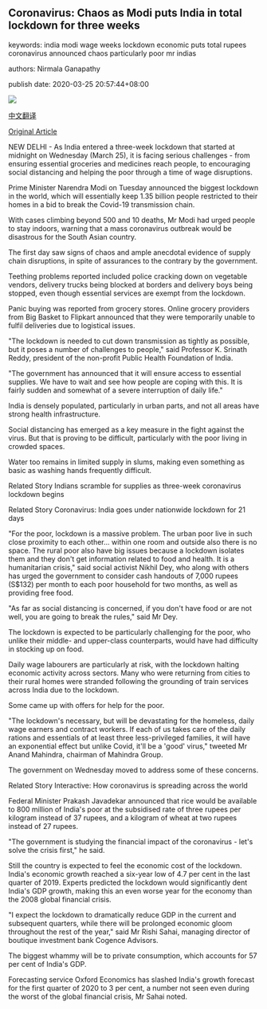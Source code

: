 ## Coronavirus: Chaos as Modi puts India in total lockdown for three weeks

keywords: india modi wage weeks lockdown economic puts total rupees coronavirus announced chaos particularly poor mr indias

authors: Nirmala Ganapathy

publish date: 2020-03-25 20:57:44+08:00

![](https://www.straitstimes.com/sites/all/themes/custom/bootdemo/images/facebook_default_pic.jpg)

[中文翻译](Coronavirus%3A%20Chaos%20as%20Modi%20puts%20India%20in%20total%20lockdown%20for%20three%20weeks_zh.md)

[Original Article](https://www.straitstimes.com/asia/south-asia/coronavirus-chaos-as-modi-puts-india-in-total-lockdown-for-three-weeks)

NEW DELHI - As India entered a three-week lockdown that started at midnight on Wednesday (March 25), it is facing serious challenges - from ensuring essential groceries and medicines reach people, to encouraging social distancing and helping the poor through a time of wage disruptions.

Prime Minister Narendra Modi on Tuesday announced the biggest lockdown in the world, which will essentially keep 1.35 billion people restricted to their homes in a bid to break the Covid-19 transmission chain.

With cases climbing beyond 500 and 10 deaths, Mr Modi had urged people to stay indoors, warning that a mass coronavirus outbreak would be disastrous for the South Asian country.

The first day saw signs of chaos and ample anecdotal evidence of supply chain disruptions, in spite of assurances to the contrary by the government.

Teething problems reported included police cracking down on vegetable vendors, delivery trucks being blocked at borders and delivery boys being stopped, even though essential services are exempt from the lockdown.

Panic buying was reported from grocery stores. Online grocery providers from Big Basket to Flipkart announced that they were temporarily unable to fulfil deliveries due to logistical issues.

"The lockdown is needed to cut down transmission as tightly as possible, but it poses a number of challenges to people," said Professor K. Srinath Reddy, president of the non-profit Public Health Foundation of India.

"The government has announced that it will ensure access to essential supplies. We have to wait and see how people are coping with this. It is fairly sudden and somewhat of a severe interruption of daily life."

India is densely populated, particularly in urban parts, and not all areas have strong health infrastructure.

Social distancing has emerged as a key measure in the fight against the virus. But that is proving to be difficult, particularly with the poor living in crowded spaces.

Water too remains in limited supply in slums, making even something as basic as washing hands frequently difficult.

Related Story Indians scramble for supplies as three-week coronavirus lockdown begins

Related Story Coronavirus: India goes under nationwide lockdown for 21 days

"For the poor, lockdown is a massive problem. The urban poor live in such close proximity to each other... within one room and outside also there is no space. The rural poor also have big issues because a lockdown isolates them and they don't get information related to food and health. It is a humanitarian crisis," said social activist Nikhil Dey, who along with others has urged the government to consider cash handouts of 7,000 rupees (S$132) per month to each poor household for two months, as well as providing free food.

"As far as social distancing is concerned, if you don't have food or are not well, you are going to break the rules," said Mr Dey.

The lockdown is expected to be particularly challenging for the poor, who unlike their middle- and upper-class counterparts, would have had difficulty in stocking up on food.

Daily wage labourers are particularly at risk, with the lockdown halting economic activity across sectors. Many who were returning from cities to their rural homes were stranded following the grounding of train services across India due to the lockdown.

Some came up with offers for help for the poor.

"The lockdown's necessary, but will be devastating for the homeless, daily wage earners and contract workers. If each of us takes care of the daily rations and essentials of at least three less-privileged families, it will have an exponential effect but unlike Covid, it'll be a 'good' virus," tweeted Mr Anand Mahindra, chairman of Mahindra Group.

The government on Wednesday moved to address some of these concerns.

Related Story Interactive: How coronavirus is spreading across the world

Federal Minister Prakash Javadekar announced that rice would be available to 800 million of India's poor at the subsidised rate of three rupees per kilogram instead of 37 rupees, and a kilogram of wheat at two rupees instead of 27 rupees.

"The government is studying the financial impact of the coronavirus - let's solve the crisis first," he said.

Still the country is expected to feel the economic cost of the lockdown. India's economic growth reached a six-year low of 4.7 per cent in the last quarter of 2019. Experts predicted the lockdown would significantly dent India's GDP growth, making this an even worse year for the economy than the 2008 global financial crisis.

"I expect the lockdown to dramatically reduce GDP in the current and subsequent quarters, while there will be prolonged economic gloom throughout the rest of the year," said Mr Rishi Sahai, managing director of boutique investment bank Cogence Advisors.

The biggest whammy will be to private consumption, which accounts for 57 per cent of India's GDP.

Forecasting service Oxford Economics has slashed India's growth forecast for the first quarter of 2020 to 3 per cent, a number not seen even during the worst of the global financial crisis, Mr Sahai noted.